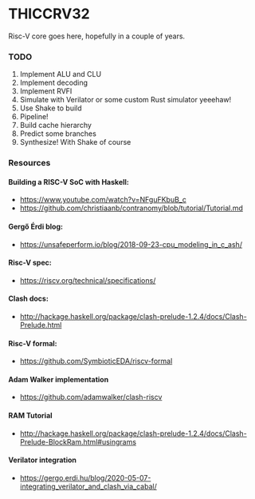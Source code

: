 # THICCRV32

Risc-V core goes here, hopefully in a couple of years.

### TODO

1. Implement ALU and CLU
1. Implement decoding
1. Implement RVFI
1. Simulate with Verilator or some custom Rust simulator yeeehaw!
1. Use Shake to build
1. Pipeline!
1. Build cache hierarchy
1. Predict some branches
1. Synthesize! With Shake of course



### Resources

#### Building a RISC-V SoC with Haskell:
* https://www.youtube.com/watch?v=NFguFKbuB_c
* https://github.com/christiaanb/contranomy/blob/tutorial/Tutorial.md

#### Gergő Érdi blog:
* https://unsafeperform.io/blog/2018-09-23-cpu_modeling_in_c_ash/

#### Risc-V spec:
* https://riscv.org/technical/specifications/

#### Clash docs:
* http://hackage.haskell.org/package/clash-prelude-1.2.4/docs/Clash-Prelude.html

#### Risc-V formal:
* https://github.com/SymbioticEDA/riscv-formal

#### Adam Walker implementation
* https://github.com/adamwalker/clash-riscv

#### RAM Tutorial
* http://hackage.haskell.org/package/clash-prelude-1.2.4/docs/Clash-Prelude-BlockRam.html#usingrams

#### Verilator integration
* https://gergo.erdi.hu/blog/2020-05-07-integrating_verilator_and_clash_via_cabal/
